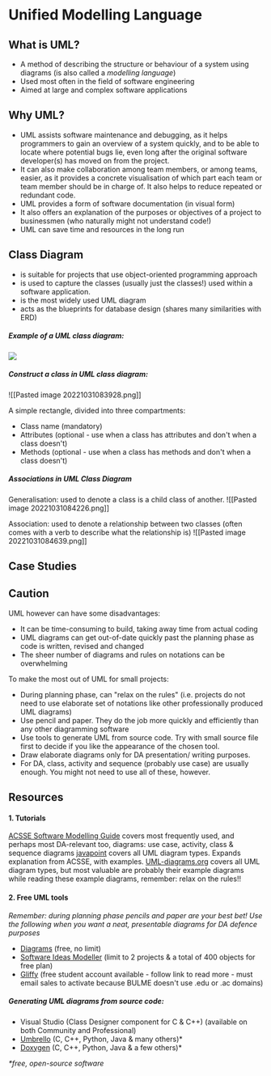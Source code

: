 # Unified Modelling Language
## What is UML?
- A method of describing the structure or behaviour of a system using diagrams (is also called a *modelling language*)
- Used most often in the field of software engineering
- Aimed at large and complex software applications 

## Why UML?
- UML assists software maintenance and debugging, as it helps programmers to gain an overview of a system quickly, and to be able to locate where potential bugs lie, even long after the original software developer(s) has moved on from the project.
- It can also make collaboration among team members, or among teams, easier, as it provides a concrete visualisation of which part each team or team member should be in charge of. It also helps to reduce repeated or redundant code.
- UML provides a form of software documentation (in visual form)
- It also offers an explanation of the purposes or objectives of a project to businessmen (who naturally might not understand code!)
- UML can save time and resources in the long run

## Class Diagram
- is suitable for projects that use object-oriented programming approach
- is used to capture the classes (usually just the classes!) used within a software application. 
- is the most widely used UML diagram
- acts as the blueprints for database design (shares many similarities with ERD)

##### Example of a UML class diagram:
**![](https://lh6.googleusercontent.com/FxUNKt3OoFUeZOHrThXCATO5WlEBBmy-_oCQkC03XV2Kw2LBNWPmGs_vELvm4FCTkYL8gBtaGlVqwf6BEygunWQrV-4-ylF6POGjujc3jix3XIMRADEqXOrJ7roKd3lO1uGHVflWS87B6tog1SU447onEGA3riBzwrFwTJaV0cQL4qpkhckWV41aLQSX)**

##### Construct a class in UML class diagram:
![[Pasted image 20221031083928.png]]

A simple rectangle, divided into three compartments:
- Class name (mandatory)
- Attributes (optional - use when a class has attributes and don't when a class doesn't)
- Methods (optional - use when a class has methods and don't when a class doesn't)

##### Associations in UML Class Diagram
Generalisation: used to denote a class is a child class of another.
![[Pasted image 20221031084226.png]]

Association: used to denote a relationship between two classes (often comes with a verb to describe what the relationship is)
![[Pasted image 20221031084639.png]]


## Case Studies
## Caution
UML however can have some disadvantages:
- It can be time-consuming to build, taking away time from actual coding
- UML diagrams can get out-of-date quickly past the planning phase as code is written, revised and changed
- The sheer number of diagrams and rules on notations can be overwhelming

To make the most out of UML for small projects:
- During planning phase, can "relax on the rules" (i.e. projects do not need to use elaborate set of notations like other professionally produced UML diagrams)
- Use pencil and paper. They do the job more quickly and efficiently than any other diagramming software
- Use tools to generate UML from source code. Try with small source file first to decide if you like the appearance of the chosen tool.
- Draw elaborate diagrams only for DA presentation/ writing purposes.
- For DA, class, activity and sequence (probably use case) are usually enough. You might not need to use all of these, however.

## Resources
#### 1. Tutorials
[ACSSE Software Modelling Guide](https://uml.blauw.me/)
	covers most frequently used, and perhaps most DA-relevant too, diagrams: use case, activity, class & sequence diagrams
[javapoint](https://www.javatpoint.com/uml)
	covers all UML diagram types. Expands explanation from ACSSE, with examples.
[UML-diagrams.org](https://www.uml-diagrams.org/class-diagrams-overview.html)
	covers all UML diagram types, but most valuable are probably their example diagrams
	while reading these example diagrams, remember: relax on the rules!!
#### 2. Free UML tools
*Remember: during planning phase pencils and paper are your best bet! 
Use the following when you want a neat, presentable diagrams for DA defence purposes*
- [Diagrams](https://app.diagrams.net/) (free, no limit)
- [Software Ideas Modeller](https://www.softwareideas.net/en/download) (limit to 2 projects & a total of 400 objects for free plan)
- [Gliffy](https://help.gliffy.com/online/Content/GliffyOnline/free_for_students.htm) (free student account available - follow link to read more - must email sales to activate because BULME doesn't use .edu or .ac domains)

##### Generating UML diagrams from source code:
-   Visual Studio (Class Designer component for C & C++) (available on both Community and Professional)
-   [Umbrello](https://umbrello.kde.org/installation.php) (C, C++, Python, Java & many others)\*
-   [Doxygen](https://www.doxygen.nl/download.html) (C, C++, Python, Java & a few others)\*

*\*free, open-source software*

